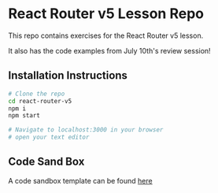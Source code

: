 # React Router v5 Lesson Repo

This repo contains exercises for the React Router v5 lesson.

It also has the code examples from July 10th's review session! 

## Installation Instructions
```bash
# Clone the repo
cd react-router-v5
npm i
npm start

# Navigate to localhost:3000 in your browser
# open your text editor
```

## Code Sand Box
A code sandbox template can be found [here](https://codesandbox.io/s/github/turingschool-examples/react-router-v5?file=/src/App/App.js)
